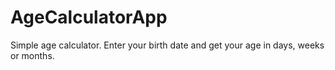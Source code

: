 # AgeCalculatorApp
Simple age calculator. Enter your birth date and get your age in days, weeks or months.
